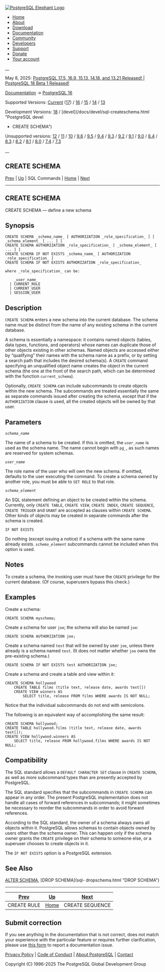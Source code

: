 [ ![PostgreSQL Elephant Logo](/media/img/about/press/elephant.png) ](/)

  * [Home](/ "Home")
  * [About](/about/ "About")
  * [Download](/download/ "Download")
  * [Documentation](/docs/ "Documentation")
  * [Community](/community/ "Community")
  * [Developers](/developer/ "Developers")
  * [Support](/support/ "Support")
  * [Donate](/about/donate/ "Donate")
  * [Your account](/account/ "Your account")

__

May 8, 2025: [ PostgreSQL 17.5, 16.9, 15.13, 14.18, and 13.21 Released! ](/about/news/postgresql-175-169-1513-1418-and-1321-released-3072/) | [ PostgreSQL 18 Beta 1 Released! ](/about/news/postgresql-18-beta-1-released-3070/)

[Documentation](/docs/ "Documentation") -> [PostgreSQL
16](/docs/16/index.html)

Supported Versions: [Current](/docs/current/sql-createschema.html "PostgreSQL
17 - CREATE SCHEMA") ([17](/docs/17/sql-createschema.html "PostgreSQL 17 -
CREATE SCHEMA")) / [16](/docs/16/sql-createschema.html "PostgreSQL 16 - CREATE
SCHEMA") / [15](/docs/15/sql-createschema.html "PostgreSQL 15 - CREATE
SCHEMA") / [14](/docs/14/sql-createschema.html "PostgreSQL 14 - CREATE
SCHEMA") / [13](/docs/13/sql-createschema.html "PostgreSQL 13 - CREATE
SCHEMA")

Development Versions: [18](/docs/18/sql-createschema.html "PostgreSQL 18 -
CREATE SCHEMA") / [devel](/docs/devel/sql-createschema.html "PostgreSQL devel
- CREATE SCHEMA")

Unsupported versions: [12](/docs/12/sql-createschema.html "PostgreSQL 12 -
CREATE SCHEMA") / [11](/docs/11/sql-createschema.html "PostgreSQL 11 - CREATE
SCHEMA") / [10](/docs/10/sql-createschema.html "PostgreSQL 10 - CREATE
SCHEMA") / [9.6](/docs/9.6/sql-createschema.html "PostgreSQL 9.6 - CREATE
SCHEMA") / [9.5](/docs/9.5/sql-createschema.html "PostgreSQL 9.5 - CREATE
SCHEMA") / [9.4](/docs/9.4/sql-createschema.html "PostgreSQL 9.4 - CREATE
SCHEMA") / [9.3](/docs/9.3/sql-createschema.html "PostgreSQL 9.3 - CREATE
SCHEMA") / [9.2](/docs/9.2/sql-createschema.html "PostgreSQL 9.2 - CREATE
SCHEMA") / [9.1](/docs/9.1/sql-createschema.html "PostgreSQL 9.1 - CREATE
SCHEMA") / [9.0](/docs/9.0/sql-createschema.html "PostgreSQL 9.0 - CREATE
SCHEMA") / [8.4](/docs/8.4/sql-createschema.html "PostgreSQL 8.4 - CREATE
SCHEMA") / [8.3](/docs/8.3/sql-createschema.html "PostgreSQL 8.3 - CREATE
SCHEMA") / [8.2](/docs/8.2/sql-createschema.html "PostgreSQL 8.2 - CREATE
SCHEMA") / [8.1](/docs/8.1/sql-createschema.html "PostgreSQL 8.1 - CREATE
SCHEMA") / [8.0](/docs/8.0/sql-createschema.html "PostgreSQL 8.0 - CREATE
SCHEMA") / [7.4](/docs/7.4/sql-createschema.html "PostgreSQL 7.4 - CREATE
SCHEMA") / [7.3](/docs/7.3/sql-createschema.html "PostgreSQL 7.3 - CREATE
SCHEMA")

__

CREATE SCHEMA  
---  
[Prev](sql-createrule.html "CREATE RULE")  | [Up](sql-commands.html "SQL Commands") | SQL Commands | [Home](index.html "PostgreSQL 16.9 Documentation") |  [Next](sql-createsequence.html "CREATE SEQUENCE")  
  
* * *

## CREATE SCHEMA

CREATE SCHEMA — define a new schema

## Synopsis

    
    
    CREATE SCHEMA _schema_name_ [ AUTHORIZATION _role_specification_ ] [ _schema_element_ [ ... ] ]
    CREATE SCHEMA AUTHORIZATION _role_specification_ [ _schema_element_ [ ... ] ]
    CREATE SCHEMA IF NOT EXISTS _schema_name_ [ AUTHORIZATION _role_specification_ ]
    CREATE SCHEMA IF NOT EXISTS AUTHORIZATION _role_specification_
    
    where _role_specification_ can be:
    
        _user_name_
      | CURRENT_ROLE
      | CURRENT_USER
      | SESSION_USER
    

## Description

`CREATE SCHEMA` enters a new schema into the current database. The schema name
must be distinct from the name of any existing schema in the current database.

A schema is essentially a namespace: it contains named objects (tables, data
types, functions, and operators) whose names can duplicate those of other
objects existing in other schemas. Named objects are accessed either by
“qualifying” their names with the schema name as a prefix, or by setting a
search path that includes the desired schema(s). A `CREATE` command specifying
an unqualified object name creates the object in the current schema (the one
at the front of the search path, which can be determined with the function
`current_schema`).

Optionally, `CREATE SCHEMA` can include subcommands to create objects within
the new schema. The subcommands are treated essentially the same as separate
commands issued after creating the schema, except that if the `AUTHORIZATION`
clause is used, all the created objects will be owned by that user.

## Parameters

_`schema_name`_

    

The name of a schema to be created. If this is omitted, the _`user_name`_ is
used as the schema name. The name cannot begin with `pg_`, as such names are
reserved for system schemas.

_`user_name`_

    

The role name of the user who will own the new schema. If omitted, defaults to
the user executing the command. To create a schema owned by another role, you
must be able to `SET ROLE` to that role.

_`schema_element`_

    

An SQL statement defining an object to be created within the schema.
Currently, only `CREATE TABLE`, `CREATE VIEW`, `CREATE INDEX`, `CREATE
SEQUENCE`, `CREATE TRIGGER` and `GRANT` are accepted as clauses within `CREATE
SCHEMA`. Other kinds of objects may be created in separate commands after the
schema is created.

`IF NOT EXISTS`

    

Do nothing (except issuing a notice) if a schema with the same name already
exists. _`schema_element`_ subcommands cannot be included when this option is
used.

## Notes

To create a schema, the invoking user must have the `CREATE` privilege for the
current database. (Of course, superusers bypass this check.)

## Examples

Create a schema:

    
    
    CREATE SCHEMA myschema;
    

Create a schema for user `joe`; the schema will also be named `joe`:

    
    
    CREATE SCHEMA AUTHORIZATION joe;
    

Create a schema named `test` that will be owned by user `joe`, unless there
already is a schema named `test`. (It does not matter whether `joe` owns the
pre-existing schema.)

    
    
    CREATE SCHEMA IF NOT EXISTS test AUTHORIZATION joe;
    

Create a schema and create a table and view within it:

    
    
    CREATE SCHEMA hollywood
        CREATE TABLE films (title text, release date, awards text[])
        CREATE VIEW winners AS
            SELECT title, release FROM films WHERE awards IS NOT NULL;
    

Notice that the individual subcommands do not end with semicolons.

The following is an equivalent way of accomplishing the same result:

    
    
    CREATE SCHEMA hollywood;
    CREATE TABLE hollywood.films (title text, release date, awards text[]);
    CREATE VIEW hollywood.winners AS
        SELECT title, release FROM hollywood.films WHERE awards IS NOT NULL;
    

## Compatibility

The SQL standard allows a `DEFAULT CHARACTER SET` clause in `CREATE SCHEMA`,
as well as more subcommand types than are presently accepted by PostgreSQL.

The SQL standard specifies that the subcommands in `CREATE SCHEMA` can appear
in any order. The present PostgreSQL implementation does not handle all cases
of forward references in subcommands; it might sometimes be necessary to
reorder the subcommands in order to avoid forward references.

According to the SQL standard, the owner of a schema always owns all objects
within it. PostgreSQL allows schemas to contain objects owned by users other
than the schema owner. This can happen only if the schema owner grants the
`CREATE` privilege on their schema to someone else, or a superuser chooses to
create objects in it.

The `IF NOT EXISTS` option is a PostgreSQL extension.

## See Also

[ALTER SCHEMA](sql-alterschema.html "ALTER SCHEMA"), [DROP SCHEMA](sql-
dropschema.html "DROP SCHEMA")

* * *

[Prev](sql-createrule.html "CREATE RULE")  | [Up](sql-commands.html "SQL Commands") |  [Next](sql-createsequence.html "CREATE SEQUENCE")  
---|---|---  
CREATE RULE  | [Home](index.html "PostgreSQL 16.9 Documentation") |  CREATE SEQUENCE  
  
## Submit correction

If you see anything in the documentation that is not correct, does not match
your experience with the particular feature or requires further clarification,
please use [this form](/account/comments/new/16/sql-createschema.html/) to
report a documentation issue.

[Privacy Policy](/about/privacypolicy) | [Code of Conduct](/about/policies/coc/) | [About PostgreSQL](/about/) | [Contact](/about/contact/)  

Copyright (C) 1996-2025 The PostgreSQL Global Development Group

